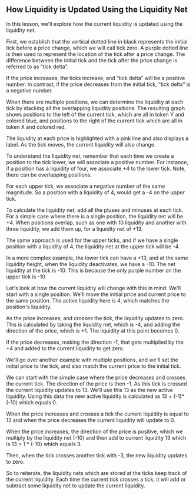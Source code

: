 ## How Liquidity is Updated Using the Liquidity Net

In this lesson, we'll explore how the current liquidity is updated using the liquidity net. 

First, we establish that the vertical dotted line in black represents the initial tick before a price change, which we will call tick zero. A purple dotted line is then used to represent the location of the tick after a price change. The difference between the initial tick and the tick after the price change is referred to as "tick delta".

If the price increases, the ticks increase, and “tick delta” will be a positive number. In contrast, if the price decreases from the initial tick, “tick delta” is a negative number. 

When there are multiple positions, we can determine the liquidity at each tick by stacking all the overlapping liquidity positions. The resulting graph shows positions to the left of the current tick, which are all in token Y and colored blue, and positions to the right of the current tick which are all in token X and colored red.

The liquidity at each price is highlighted with a pink line and also displays a label. As the tick moves, the current liquidity will also change.

To understand the liquidity net, remember that each time we create a position to the tick lower, we will associate a positive number. For instance, if a position has a liquidity of four, we associate +4 to the lower tick. Note, there can be overlapping positions.

For each upper tick, we associate a negative number of the same magnitude. So a position with a liquidity of 4, would get a -4 on the upper tick.

To calculate the liquidity net, add all the pluses and minuses at each tick. For a simple case where there is a single position, the liquidity net will be +4. When positions overlap, such as one with 10 liquidity and another with three liquidity, we add them up, for a liquidity net of +13.

The same approach is used for the upper ticks, and if we have a single position with a liquidity of 4, the liquidity net at the upper tick will be -4.

In a more complex example, the lower tick can have a +13, and at the same liquidity height, when the liquidity deactivates, we have a -10. The net liquidity at the tick is -10. This is because the only purple number on the upper tick is -10

Let's look at how the current liquidity will change with this in mind. We'll start with a single position. We'll move the initial price and current price to the same position. The active liquidity here is 4, which matches the position's liquidity.

As the price increases, and crosses the tick, the liquidity updates to zero. This is calculated by taking the liquidity net, which is -4, and adding the direction of the price, which is +1. The liquidity at this point becomes 0.

If the price decreases, making the direction -1, that gets multiplied by the +4 and added to the current liquidity to get zero.

We'll go over another example with multiple positions, and we'll set the initial price to the tick, and also match the current price to the initial tick.

We can start with the simple case where the price decreases and crosses the current tick. The direction of the price is then -1.  As this tick is crossed the current liquidity updates to 13. We'll use this 13 as the new active liquidity. Using this data the new active liquidity is calculated as 13 + (-1)*(-10) which equals 0.

When the price increases and crosses a tick the current liquidity is equal to 13 and when the price decreases the current liquidity will update to 0. 

When the price increases, the direction of the price is positive, which we multiply by the liquidity net (-10) and then add to current liquidity 13 which is 13 + 1 * (-10) which equals 3.

Then, when the tick crosses another tick with -3, the new liquidity updates to zero.

So to reiterate, the liquidity nets which are stored at the ticks keep track of the current liquidity. Each time the current tick crosses a tick, it will add or subtract some liquidity net to update the current liquidity.
